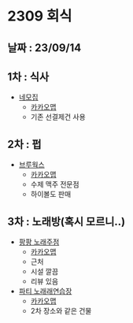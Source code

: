 # 2309 회식

## 날짜 : 23/09/14

## 1차 : 식사
- [네모집](https://blog.naver.com/quattroher/221331832463)
    - [카카오맵](https://kko.to/STekbytrrv)
    - 기존 선결제건 사용

## 2차 : 펍
- [브루웍스](https://blog.naver.com/PostView.nhn?blogId=rudwn3505&logNo=223197543075&redirect=Dlog&widgetTypeCall=true)
    - [카카오맵](https://kko.to/FvHuV9i9ct)
    - 수제 맥주 전문점
    - 하이볼도 판매

## 3차 : 노래방(혹시 모르니..)
- [팡팡 노래주점](https://m.blog.naver.com/rlavlftmd/222907160666)
    - [카카오맵](https://kko.to/6K8WX2Hiqr)
    - 근처
    - 시설 깔끔
    - 리뷰 있음
- [파티 노래래연습장](https://m.place.naver.com/place/33330801/home?entry=ple)
    - [카카오맵](https://kko.to/7v7H08Jvrz)
    - 2차 장소와 같은 건물
